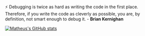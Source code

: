 <!--
**mathnogueira/mathnogueira** is a ✨ _special_ ✨ repository because its `README.md` (this file) appears on your GitHub profile.

Here are some ideas to get you started:

- 🔭 I’m currently working on ...
- 🌱 I’m currently learning ...
- 👯 I’m looking to collaborate on ...
- 🤔 I’m looking for help with ...
- 💬 Ask me about ...
- 📫 How to reach me: ...
- 😄 Pronouns: ...
- ⚡ Fun fact: ...
-->

⚡ Debugging is twice as hard as writing the code in the first place. Therefore, if you write the code as cleverly as possible, you are, by definition, not smart enough to debug it.
\- **Brian Kernighan**

[![Matheus's GitHub stats](https://github-readme-stats.vercel.app/api?username=mathnogueira&hide=stars&count_private=true&theme=radical&range=all_time)](https://github.com/anuraghazra/github-readme-stats)
